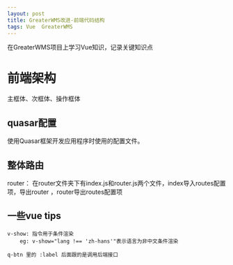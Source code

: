 ```yaml
---
layout: post
title: GreaterWMS改进-前端代码结构
tags: Vue  GreaterWMS 
---
```


在GreaterWMS项目上学习Vue知识，记录关键知识点

# 前端架构
主框体、次框体、操作框体

## quasar配置

使用Quasar框架开发应用程序时使用的配置文件。

## 整体路由

router： 在router文件夹下有index.js和router.js两个文件，index导入routes配置项，导出router ，router导出routes配置项

## 一些vue tips
```
v-show: 指令用于条件渲染
    eg: v-show="lang !== 'zh-hans'"表示语言为非中文条件渲染
```

```
q-btn 里的 :label 后面跟的是调用后端接口
```
